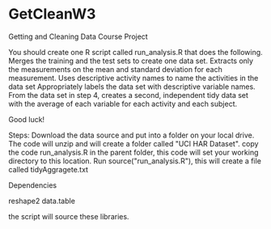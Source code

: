# GetCleanW3
Getting and Cleaning Data   Course Project

You should create one R script called run_analysis.R that does the following. 
Merges the training and the test sets to create one data set.
Extracts only the measurements on the mean and standard deviation for each measurement. 
Uses descriptive activity names to name the activities in the data set
Appropriately labels the data set with descriptive variable names. 
From the data set in step 4, creates a second, independent tidy data set with the average of each variable for each activity and each subject.

Good luck!

Steps:
Download the data source and put into a folder on your local drive. The code will unzip and will create a folder called "UCI HAR Dataset".
copy the code run_analysis.R in the parent folder, this code will set your working directory to this location.
Run source("run_analysis.R"), this will create a file called tidyAggragete.txt

Dependencies

reshape2
data.table

the script will source these libraries.
